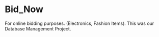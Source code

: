 # Bid_Now
For online bidding purposes. (Electronics, Fashion Items). This was our Database Management Project.
